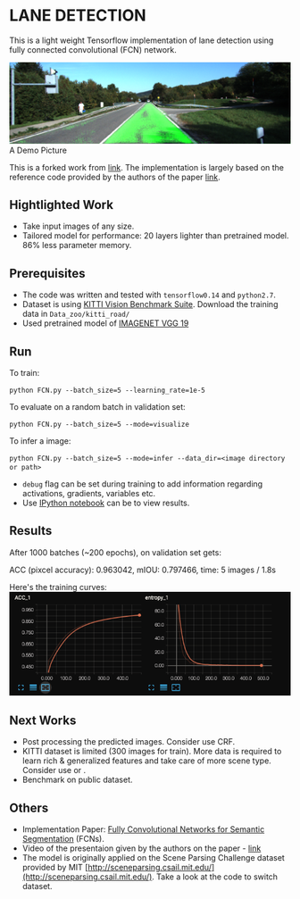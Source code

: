 # LANE DETECTION 
This is a light weight Tensorflow implementation of lane detection using fully connected convolutional (FCN) network.

![](logs/draw_1.png)
A Demo Picture

This is a forked work from [link](https://github.com/shekkizh/FCN.tensorflow). 
The implementation is largely based on the reference code provided by the authors of the paper [link](https://github.com/shelhamer/fcn.berkeleyvision.org). 

## Hightlighted Work
 - Take input images of any size.
 - Tailored model for performance: 20 layers lighter than pretrained model. 86% less parameter memory.

## Prerequisites
 - The code was written and tested with `tensorflow0.14` and `python2.7`. 
 - Dataset is using [KITTI Vision Benchmark Suite](http://www.cvlibs.net/datasets/kitti/eval_road.php). Download the training data in `Data_zoo/kitti_road/`
 - Used pretrained model of [IMAGENET VGG 19](http://www.vlfeat.org/matconvnet/models/beta16/imagenet-vgg-verydeep-19.mat)

## Run

To train:
```shell
python FCN.py --batch_size=5 --learning_rate=1e-5
```

To evaluate on a random batch in validation set:
```shell
python FCN.py --batch_size=5 --mode=visualize
```

To infer a image:
``` shell
python FCN.py --batch_size=5 --mode=infer --data_dir=<image directory or path>
```

- `debug` flag can be set during training to add information regarding activations, gradients, variables etc.
-  Use [IPython notebook](https://github.com/shekkizh/FCN.tensorflow/blob/master/logs/Image_Cmaped.ipynb) can be to view results.


## Results
After 1000 batches (~200 epochs), on validation set gets:

ACC (pixcel accuracy): 0.963042, mIOU: 0.797466, time: 5 images / 1.8s

Here's the training curves:
![](logs/training_curve.png)

## Next Works
- Post processing the predicted images. Consider use CRF.
- KITTI dataset is limited (300 images for train). More data is required to learn rich & generalized features and take care of more scene type. Consider use [](http://benchmark.tusimple.ai/#/t/1/dataset) or [](http://synthia-dataset.net/).
- Benchmark on public dataset.

## Others
- Implementation Paper: [Fully Convolutional Networks for Semantic Segmentation](http://arxiv.org/pdf/1605.06211v1.pdf) (FCNs). 
- Video of the presentaion given by the authors on the paper - [link](http://techtalks.tv/talks/fully-convolutional-networks-for-semantic-segmentation/61606/)
- The model is originally applied on the Scene Parsing Challenge dataset provided by MIT [http://sceneparsing.csail.mit.edu/](http://sceneparsing.csail.mit.edu/). Take a look at the code to switch dataset.
